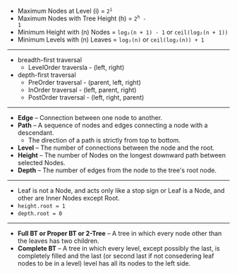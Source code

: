 - Maximum Nodes at Level (i) = <code>2<sup>i</sup></code>
- Maximum Nodes with Tree Height (h) = <code>2<sup>h</sup> - 1</code>
- Minimum Height with (n) Nodes = <code>log₂(n + 1) - 1</code> or <code>ceil(log₂(n + 1))</code>
- Minimum Levels with (n) Leaves = <code>log₂(n)</code> or <code>ceil(log₂(n)) + 1</code>
---
- breadth-first traversal
  - LevelOrder traversla - (left, right)
- depth-first traversal
  - PreOrder traversal  - (parent, left, right)
  - InOrder traversal   - (left, parent, right)
  - PostOrder traversal - (left, right, parent)
---
- **Edge** – Connection between one node to another.
- **Path** – A sequence of nodes and edges connecting a node with a descendant.
  - The direction of a path is strictly from top to bottom.
- **Level** – The number of connections between the node and the root.
- **Height** – The number of Nodes on the longest downward path between selected Nodes.
- **Depth** – The number of edges from the node to the tree's root node.
---
- Leaf is not a Node, and acts only like a stop sign or Leaf is a Node, and other are Inner Nodes except Root.
- `height.root = 1`
- `depth.root = 0`
---
- **Full BT or Proper BT or 2-Tree** – A tree in which every node other than the leaves has two children.
- **Complete BT** – A tree in which every level, except possibly the last, is completely filled and the last (or second last if not consedering leaf nodes to be in a level) level has all its nodes to the left side.
